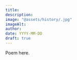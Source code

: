 ```yaml
---
title:
description:
image: "@assets/history/.jpg"
imageAlt:
author:
date: YYYY-MM-DD
draft: true
---
```


Poem here.
